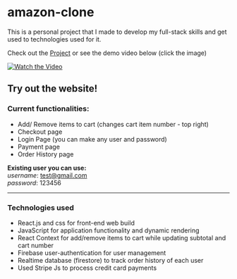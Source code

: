 # amazon-clone

This is a personal project that I made to develop my full-stack skills and get used to technologies used for it.

Check out the <a href="https://clone-17c13.web.app/" target="_blank">Project</a> or see the demo video below (click the image)

[![Watch the Video](https://albumizr.com/a/dV0P)](https://youtu.be/smjN--9sI3o)

## Try out the website!

### Current functionalities:

- Add/ Remove items to cart (changes cart item number - top right)
- Checkout page
- Login Page (you can make any user and password)
- Payment page
- Order History page

**Existing user you can use:** </br>
_username_: test@gmail.com </br>
_password_: 123456

---

### Technologies used

- React.js and css for front-end web build
- JavaScript for application functionality and dynamic rendering
- React Context for add/remove items to cart while updating subtotal and cart number
- Firebase user-authentication for user management
- Realtime database (firestore) to track order history of each user
- Used Stripe Js to process credit card payments
